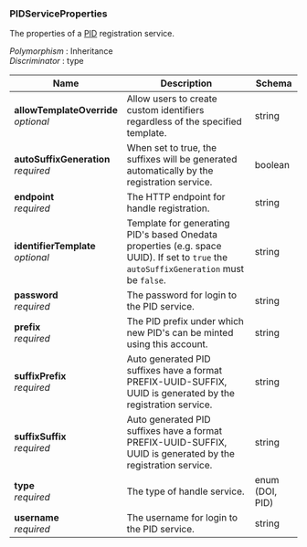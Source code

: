 
<a name="pidserviceproperties"></a>
### PIDServiceProperties
The properties of a [PID](http://www.pidconsortium.eu/) registration service.

*Polymorphism* : Inheritance  
*Discriminator* : type


|Name|Description|Schema|
|---|---|---|
|**allowTemplateOverride**  <br>*optional*|Allow users to create custom identifiers regardless of the specified template.|string|
|**autoSuffixGeneration**  <br>*required*|When set to true, the suffixes will be generated automatically by the registration service.|boolean|
|**endpoint**  <br>*required*|The HTTP endpoint for handle registration.|string|
|**identifierTemplate**  <br>*optional*|Template for generating PID's based Onedata properties (e.g. space UUID). If set to `true` the `autoSuffixGeneration` must be `false`.|string|
|**password**  <br>*required*|The password for login to the PID service.|string|
|**prefix**  <br>*required*|The PID prefix under which new PID's can be minted using this account.|string|
|**suffixPrefix**  <br>*required*|Auto generated PID suffixes have a format PREFIX-UUID-SUFFIX, UUID is generated by the registration service.|string|
|**suffixSuffix**  <br>*required*|Auto generated PID suffixes have a format PREFIX-UUID-SUFFIX, UUID is generated by the registration service.|string|
|**type**  <br>*required*|The type of handle service.|enum (DOI, PID)|
|**username**  <br>*required*|The username for login to the PID service.|string|



